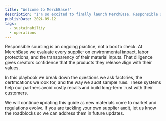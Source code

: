 ```yaml
---
title: "Welcome to MerchBase!"
description: "I'm so excited to finally launch MerchBase. Responsible sourcing is an ongoing practice, not a box to check. At MerchBase we evaluate every supplier on environmental impact."
publishDate: 2024-09-12
tags:
  - sustainability
  - operations
---
```


Responsible sourcing is an ongoing practice, not a box to check. At MerchBase we evaluate every supplier on environmental impact, labor protections, and the transparency of their material inputs. That diligence gives creators confidence that the products they release align with their values.

In this playbook we break down the questions we ask factories, the certifications we look for, and the way we audit sample runs. These systems help our partners avoid costly recalls and build long-term trust with their customers.

We will continue updating this guide as new materials come to market and regulations evolve. If you are tackling your own supplier audit, let us know the roadblocks so we can address them in future updates.
